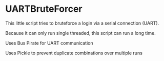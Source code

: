 # UARTBruteForcer

This little script tries to bruteforce a login via a serial connection (UART).

Because it can only run single threaded, this script can run a long time.

Uses Bus Pirate for UART communication

Uses Pickle to prevent duplicate combinations over multiple runs